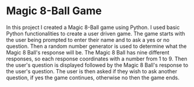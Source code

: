 # Magic 8-Ball Game
In this project I created a Magic 8-Ball game using Python. I used basic Python functionalities to create a user driven game.
The game starts with the user being prompted to enter their name and to ask a yes or no question. Then a random number generator is used to determine what the Magic 8 Ball's response will be. The Magic 8 Ball has nine different responses, so each response coordinates with a number from 1 to 9. Then the user's question is displayed followed by the Magic 8 Ball's response to the user's question. 
The user is then asked if they wish to ask another question, if yes the game continues, otherwise no then the game ends.
